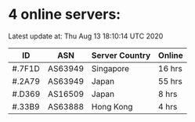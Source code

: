 # 4 online servers:

Latest update at: Thu Aug 13 18:10:14 UTC 2020

| ID | ASN | Server Country | Online |
| -- | --- | -------------- | ------ |
| #.7F1D | AS63949 | Singapore | 16 hrs |
| #.2A79 | AS63949 | Japan | 55 hrs |
| #.D369 | AS16509 | Japan | 8 hrs |
| #.33B9 | AS63888 | Hong Kong | 4 hrs |

